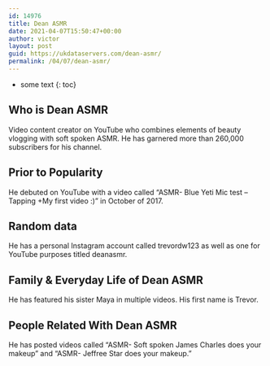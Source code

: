 ```yaml
---
id: 14976
title: Dean ASMR
date: 2021-04-07T15:50:47+00:00
author: victor
layout: post
guid: https://ukdataservers.com/dean-asmr/
permalink: /04/07/dean-asmr/
---
```


* some text
{: toc}


## Who is Dean ASMR



Video content creator on YouTube who combines elements of beauty vlogging with soft spoken ASMR. He has garnered more than 260,000 subscribers for his channel.

                
                
                
## Prior to Popularity



He debuted on YouTube with a video called &#8220;ASMR- Blue Yeti Mic test &#8211; Tapping +My first video :)&#8221; in October of 2017.

                
                
                
## Random data



He has a personal Instagram account called trevordw123 as well as one for YouTube purposes titled deanasmr.

                
                
                
## Family & Everyday Life of Dean ASMR



He has featured his sister Maya in multiple videos. His first name is Trevor.

                
                
                
## People Related With Dean ASMR



He has posted videos called &#8220;ASMR- Soft spoken James Charles does your makeup&#8221; and &#8220;ASMR- Jeffree Star does your makeup.&#8221;

                
              
            
          
          
          